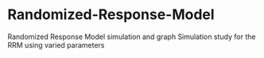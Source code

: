 # Randomized-Response-Model
Randomized Response Model simulation and graph
Simulation study for the RRM using varied parameters
